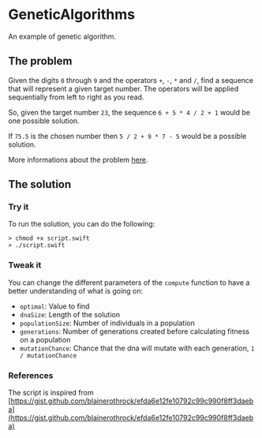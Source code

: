 # GeneticAlgorithms

An example of genetic algorithm.

## The problem

Given the digits `0` through `9` and the operators `+`, `-`, `*` and `/`,  find a sequence that will represent a given target number. The operators will be applied sequentially from left to right as you read.
 
So, given the target number `23`, the sequence `6 + 5 * 4 / 2 + 1` would be one possible solution.
 
If `75.5` is the chosen number then `5 / 2 + 9 * 7 - 5` would be a possible solution.

More informations about the problem [here](http://www.ai-junkie.com/ga/intro/gat3.html). 

## The solution

### Try it

To run the solution, you can do the following:
```
> chmod +x script.swift
> ./script.swift
```
### Tweak it

You can change the different parameters of the `compute` function to have a better understanding of what is going on:
- `optimal`: Value to find
- `dnaSize`: Length of the solution
- `populationSize`: Number of individuals in a population
- `generations`: Number of generations created before calculating fitness on a population
- `mutationChance`: Chance that the dna will mutate with each generation, `1 / mutationChance`

### References

The script is inspired from [https://gist.github.com/blainerothrock/efda6e12fe10792c99c990f8ff3daeba](https://gist.github.com/blainerothrock/efda6e12fe10792c99c990f8ff3daeba)

